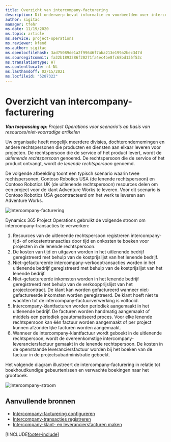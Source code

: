 ```yaml
---
title: Overzicht van intercompany-facturering
description: Dit onderwerp bevat informatie en voorbeelden over intercompany-facturering voor projecten.
author: sigitac
manager: tfehr
ms.date: 11/19/2020
ms.topic: article
ms.service: project-operations
ms.reviewer: kfend
ms.author: sigitac
ms.openlocfilehash: 3ad75089de1a2f99646f7aba213e199a2bec347d
ms.sourcegitcommit: fa32b1893286f20271fa4ec4be8fc68bd135f53c
ms.translationtype: HT
ms.contentlocale: nl-NL
ms.lasthandoff: 02/15/2021
ms.locfileid: "5287322"
---
```

# <a name="intercompany-invoicing-overview"></a>Overzicht van intercompany-facturering

_**Van toepassing op:** Project Operations voor scenario's op basis van resources/niet-voorradige artikelen_

Uw organisatie heeft mogelijk meerdere divisies, dochterondernemingen en andere rechtspersonen die producten en diensten aan elkaar leveren voor projecten. De rechtspersoon die de service of het product levert, wordt de *uitlenende rechtspersoon* genoemd. De rechtspersoon die de service of het product ontvangt, wordt de *lenende rechtspersoon* genoemd.

De volgende afbeelding toont een typisch scenario waarin twee rechtspersonen, Contoso Robotics USA (de lenende rechtspersoon) en Contoso Robotics UK (de uitlenende rechtspersoon) resources delen om een project voor de klant Adventure Works te leveren. Voor dit scenario is Contoso Robotics USA gecontracteerd om het werk te leveren aan Adventure Works.

![Intercompany-facturering](./media/IntercompanyScenario.png) 

Dynamics 365 Project Operations gebruikt de volgende stroom om intercompany-transacties te verwerken:

1. Resources van de uitlenende rechtspersoon registreren intercompany-tijd- of onkostentransacties door tijd en onkosten te boeken voor projecten in de lenende rechtspersoon.
2. De kosten van tijd en uitgaven worden in het uitlenende bedrijf geregistreerd met behulp van de kostprijslijst van het lenende bedrijf.
3. Niet-gefactureerde intercompany-verkooptransacties worden in het uitlenende bedrijf geregistreerd met behulp van de kostprijslijst van het lenende bedrijf.
4. Niet-gefactureerde inkomsten worden in het lenende bedrijf geregistreerd met behulp van de verkoopprijslijst van het projectcontract. De klant kan worden gefactureerd wanneer niet-gefactureerde inkomsten worden geregistreerd. De klant hoeft niet te wachten tot de intercompany-factuurverwerking is voltooid.
5. Intercompany-klantfacturen worden periodiek aangemaakt in het uitlenende bedrijf. De facturen worden handmatig aangemaakt of middels een periodiek geautomatiseerd proces. Voor elke lenende rechtspersoon kan één factuur worden aangemaakt of per project kunnen afzonderlijke facturen worden aangemaakt.
6. Wanneer de intercompany-klantfactuur wordt geboekt in de uitlenende rechtspersoon, wordt de overeenkomstige intercompany-leveranciersfactuur gemaakt in de lenende rechtspersoon. De kosten in de openstaande leveranciersfactuur worden bij het boeken van de factuur in de projectsubadministratie geboekt.

Het volgende diagram illustreert de intercompany-facturering in relatie tot boekhoudkundige gebeurtenissen en verwachte boekingen naar het grootboek.

![Intercompany-stroom](./media/IntercompanyFlow.png)

## <a name="additional-resources"></a>Aanvullende bronnen

- [Intercompany-facturering configureren](configure-intercompany-invoicing.md)
- [Intercompany-transacties registreren](create-intercompany-transactions.md)
- [Intercompany-klant- en leveranciersfacturen maken](create-intercompany-customer-vendor-invoices.md)


[!INCLUDE[footer-include](../includes/footer-banner.md)]